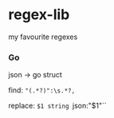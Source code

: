 # regex-lib
my favourite regexes



### Go

json -> go struct

find:     `"(.*?)":\s.*?,`

replace:  ``$1 string ``json:"$1"``
